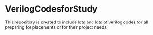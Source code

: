 # VerilogCodesforStudy
This repository is created to include lots and lots of verilog codes for all preparing for placements or for their project needs
